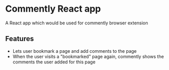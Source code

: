# Commently React app

A React app which would be used for commently browser extension

## Features

- Lets user bookmark a page and add comments to the page
- When the user visits a "bookmarked" page again, commently shows the comments the user added for this page
